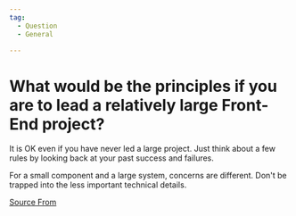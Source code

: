 ```yaml
---
tag:
  - Question
  - General

---
```

  
# What would be the principles if you are to lead a relatively large Front-End project?

It is OK even if you have never led a large project. Just think about a few rules by looking back at your past success and failures.

For a small component and a large system, concerns are different. Don't be trapped into the less important technical details.


[Source From](https://bigfrontend.dev/question/principles-for-large-project)

  